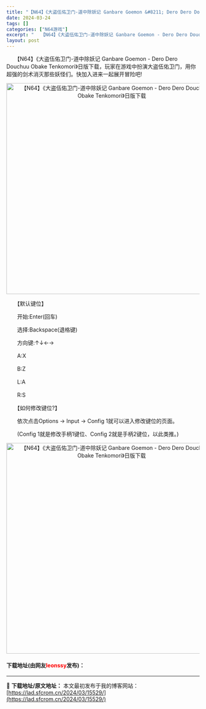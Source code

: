 ```yaml
---
title: "【N64】《大盗伍佑卫门-道中除妖记 Ganbare Goemon &#8211; Dero Dero Douchuu Obake Tenkomori》日版下载"
date: 2024-03-24
tags: []
categories: ["N64游戏"]
excerpt: "　　【N64】《大盗伍佑卫门-道中除妖记 Ganbare Goemon - Dero Dero Douchuu Obake Tenkomori》日版下载，玩家在游戏中扮演大盗伍佑卫门，用你超强的剑术消灭那些妖怪们。快加入进来一起展开冒险吧! 　　【默认键位】 　　开始:Enter(回车) 　　选择:&hellip;"
layout: post
---
```


 <p>　　【N64】《大盗伍佑卫门-道中除妖记 Ganbare Goemon - Dero Dero Douchuu Obake Tenkomori》日版下载，玩家在游戏中扮演大盗伍佑卫门，用你超强的剑术消灭那些妖怪们。快加入进来一起展开冒险吧!</p> <p align="center"><img align="" border="0" src="https://lad.sfcrom.cn/wp-content/uploads/2024/03/20240324_66003c29a3788.png" width="550" alt="【N64】《大盗伍佑卫门-道中除妖记 Ganbare Goemon - Dero Dero Douchuu Obake Tenkomori》日版下载" /></p> <p>　　【默认键位】</p> <p>　　开始:Enter(回车)</p> <p>　　选择:Backspace(退格键)</p> <p>　　方向键:&uarr;&darr;&larr;&rarr;</p> <p>　　A:X</p> <p>　　B:Z</p> <p>　　L:A</p> <p>　　R:S</p> <p>　　【如何修改键位?】</p> <p>　　依次点击Options -&gt; Input -&gt; Config 1就可以进入修改键位的页面。</p> <p>　　(Config 1就是修改手柄1键位、Config 2就是手柄2键位，以此类推。)</p> <p align="center"><img align="" border="0" src="https://lad.sfcrom.cn/wp-content/uploads/2024/03/20240324_66003c2b00ba3.png" width="549" alt="【N64】《大盗伍佑卫门-道中除妖记 Ganbare Goemon - Dero Dero Douchuu Obake Tenkomori》日版下载" /></p> <p><h4>下载地址(由网友<font color="red">leonssy</font>发布)：</h4></p> 

---
📖 **下载地址/原文地址：** 本文最初发布于我的博客网站：[https://lad.sfcrom.cn/2024/03/15529/](https://lad.sfcrom.cn/2024/03/15529/)
